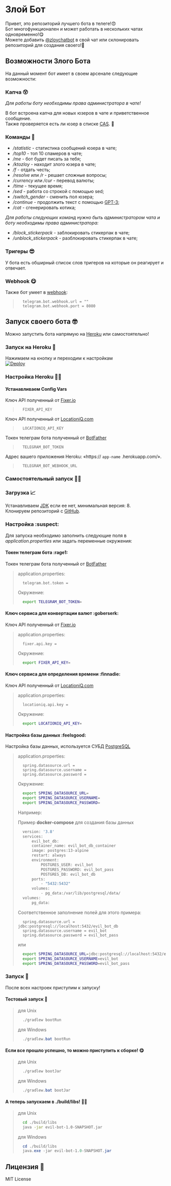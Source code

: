 # Злой Бот
Привет, это репозиторий лучшего бота в телеге!:heart_eyes:  
Бот многофункционален и может работать в нескольких чатах одновременно!:yum:  
Можете добавить [@zloychatbot](https://t.me/zloychatbot) в свой чат или склонировать репозиторий для создания своего!:star_struck:

## Возможности Злого Бота
На данный момент бот имеет в своем арсенале следующие возможности:
### Капча :astonished:
*Для работы боту необходимы права администратора в чате!*

В бот встроена капча для новых юзеров в чате и приветственное сообщение.  
Также проверяется есть ли юзер в списке [CAS](https://cas.chat/). :cop:
### Команды :monocle_face:
* */statistic* - статистика сообщений юзера в чате;
* */top10* - топ 10 спамеров в чате;
* */me* - бот будет писать за тебя;
* */ktozloy* - находит злого юзера в чате;
* */f* - отдать честь;
* */resolve* или */r* - решает сложные вопросы;
* */currency* или */cur* - перевод валюты;
* */time* - текущее время;
* */sed* - работа со строкой с помощью sed;
* */switch_gender* - сменить пол юзера;
* */continue* - продолжить текст с помощью [GPT-3](https://ru.wikipedia.org/wiki/GPT-3);
* */cat* - сгенерировать котика;

*Для работы следующих команд нужно быть администратором чата и боту необходимы права администратора:*
* */block_stickerpack* - заблокировать стикерпак в чате;
* */unblock_stickerpack* - разблокировать стикерпак в чате;
### Тригеры :sunglasses:
У бота есть обширный список слов тригеров на которые он реагирует и отвечает.
### Webhook :yum:
Также бот умеет в [webhook](https://core.telegram.org/bots/api#setwebhook):
>```properties
>   telegram.bot.webhook.url = ""
>   telegram.bot.webhook.port = 8080
>```
## Запуск своего бота :nerd_face:
Можно запустить бота напрямую на [Heroku](https://heroku.com/) или самостоятельно!
### Запуск на Heroku :dancer:
Нажимаем на кнопку и переходим к настройкам  
[![Deploy](https://www.herokucdn.com/deploy/button.svg)](https://heroku.com/deploy)
### Настройка Heroku :mechanic:
#### Устанавливаем Config Vars
Ключ API полученный от [Fixer.io](https://fixer.io/)
>```
>   FIXER_API_KEY
>```
Ключ API полученный от [LocationiQ.com](https://locationiq.com/)
>```
>   LOCATIONIQ_API_KEY
>```
Токен телеграм бота полученный от [BotFather](https://t.me/BotFather)
>```
>   TELEGRAM_BOT_TOKEN
>```
Адрес вашего приложения Heroku: «https:// ```app-name``` .herokuapp.com/».
>```
>   TELEGRAM_BOT_WEBHOOK_URL
>```
### Самостоятельный запуск :man_technologist:
### Загрузка :chart_with_upwards_trend:
Устанавливаем [JDK](https://www.oracle.com/java/technologies/javase-downloads.html) если ее нет, минимальная версия: 8.  
Клонируем репозиторий с [GitHub](https://github.com/Djaler/evil-bot).
### Настройка :suspect:
Для запуска необходимо заполнить следующие поля в *application.properties* или задать переменные окружения:
#### Токен телеграм бота :rage1:
Токен телеграм бота полученный от [BotFather](https://t.me/BotFather)
>application.properties:
>```properties
>   telegram.bot.token =
>```
>Окружение:
>```bash
>   export TELEGRAM_BOT_TOKEN=
>```
#### Ключ сервиса для конвертации валют :goberserk:
Ключ API полученный от [Fixer.io](https://fixer.io/)
>application.properties:
>```properties
>   fixer.api.key =
>```
>Окружение:
>```bash
>   export FIXER_API_KEY=
>```
#### Ключ сервиса для определения времени :finnadie:
Ключ API полученный от [LocationiQ.com](https://locationiq.com/)
>application.properties:
>```properties
>   locationiq.api.key =
>```
>Окружение:
>```bash
>   export LOCATIONIQ_API_KEY=
>```
#### Настройка базы данных :feelsgood:
Настройка базы данных, используется СУБД [PostgreSQL](https://www.postgresql.org/)
>application.properties:
>```properties
>   spring.datasource.url =
>   spring.datasource.username =
>   spring.datasource.password =
>```
>Окружение:
>```bash
>   export SPRING_DATASOURCE_URL=
>   export SPRING_DATASOURCE_USERNAME=
>   export SPRING_DATASOURCE_PASSWORD=
>```
>
> Например:
>
> Пример **docker-compose** для создания базы данных
> ```dockerfile
>   version: '3.8'
>   services:
>       evil_bot_db:
>       container_name: evil_bot_db_container
>       image: postgres:13-alpine
>       restart: always
>       environment:
>           POSTGRES_USER: evil_bot
>           POSTGRES_PASSWORD: evil_bot_pass
>           POSTGRES_DB: evil_bot_db
>       ports:
>           - "5432:5432"
>       volumes:
>           - pg_data:/var/lib/postgresql/data/
>   volumes:
>       pg_data:
> ```
>Соответственное заполнение полей для этого примера:
> ```properties
>   spring.datasource.url = jdbc:postgresql://localhost:5432/evil_bot_db
>   spring.datasource.username = evil_bot
>   spring.datasource.password = evil_bot_pass
>```
> или
>```bash
>   export SPRING_DATASOURCE_URL=jdbc:postgresql://localhost:5432/evil_bot_db
>   export SPRING_DATASOURCE_USERNAME=evil_bot
>   export SPRING_DATASOURCE_PASSWORD=evil_bot_pass
>```
### Запуск :rocket:
После всех настроек приступим к запуску!  
#### Тестовый запуск :snail:
> для Unix
> ```bash
>   ./gradlew bootRun 
> ```
> для Windows
> ```powershell
>   ./gradlew.bat bootRun
> ```
#### Если все прошло успешно, то можно приступить к сборке! :yum:
> для Unix
> ```bash
>   ./gradlew bootJar
> ```
> для Windows
> ```powershell
>   ./gradlew.bat bootJar
> ```
#### А теперь запускаем в ./build/libs! :man_technologist:
> для Unix
> ```bash
>   cd ./build/libs
>   java -jar evil-bot-1.0-SNAPSHOT.jar
> ```
> для Windows
> ```powershell
>   cd ./build/libs
>   java.exe -jar evil-bot-1.0-SNAPSHOT.jar
> ```

## Лицензия :speech_balloon:
MIT License
